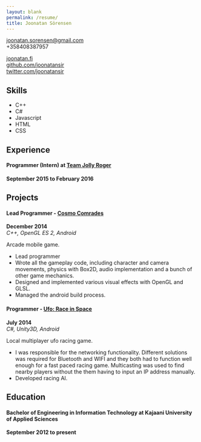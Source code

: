 ```yaml
---
layout: blank
permalink: /resume/
title: Joonatan Sörensen
---
```

joonatan.sorensen@gmail.com  
+358408387957  

[joonatan.fi](http://joonatan.fi)  
[github.com/joonatansir](http://github.com/joonatansir)  
[twitter.com/joonatansir](http://twitter.com/joonatansir)  

## Skills

* C++
* C#
* Javascript
* HTML
* CSS

## Experience

#### **Programmer (Intern) at [Team Jolly Roger](http://www.teamjollyroger.com/)**  
**September 2015 to February 2016**  

## Projects

#### **Lead Programmer - [Cosmo Comrades](https://play.google.com/store/apps/details?id=com.kajakgames.cosmocomrades)**  
**December 2014**  
*C++, OpenGL ES 2, Android*  

Arcade mobile game.  

* Lead programmer
* Wrote all the gameplay code, including character and camera movements, physics with Box2D, audio implementation and a bunch of other game mechanics.
* Designed and implemented various visual effects with OpenGL and GLSL.
* Managed the android build process.

#### **Programmer - [Ufo: Race in Space](https://play.google.com/store/apps/details?id=com.teamlitelight.ufo)**  
**July 2014**  
*C#, Unity3D, Android*

Local multiplayer ufo racing game.

* I was responsible for the networking functionality. Different solutions was required for Bluetooth and WIFI and they both had to function well enough for a fast paced racing game.
  Multicasting was used to find nearby players without the them having to input an IP address manually.
* Developed racing AI.

## Education

#### **Bachelor of Engineering in Information Technology at Kajaani University of Applied Sciences**  
**September 2012 to present**  
